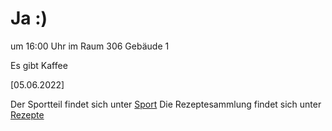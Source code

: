 
# Ja :)


um 16:00 Uhr im Raum 306 Gebäude 1

Es gibt Kaffee


<!---![image](https://user-images.githubusercontent.com/73311547/125851712-3934142d-7930-4613-8163-7ba796f7bffd.png)-->

[05.06.2022]


Der Sportteil findet sich unter [Sport](/sport.md)
Die Rezeptesammlung findet sich unter [Rezepte](/rezepte.md)


